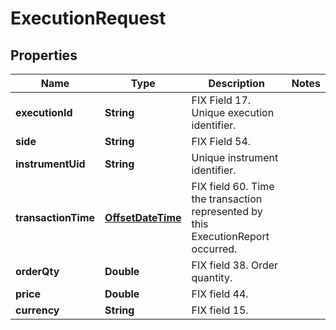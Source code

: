 
# ExecutionRequest

## Properties
Name | Type | Description | Notes
------------ | ------------- | ------------- | -------------
**executionId** | **String** | FIX Field 17.  Unique execution identifier. | 
**side** | **String** | FIX Field 54. | 
**instrumentUid** | **String** | Unique instrument identifier. | 
**transactionTime** | [**OffsetDateTime**](OffsetDateTime.md) | FIX field 60.  Time the transaction represented by this ExecutionReport occurred. | 
**orderQty** | **Double** | FIX field 38.  Order quantity. | 
**price** | **Double** | FIX field 44. | 
**currency** | **String** | FIX field 15. | 



